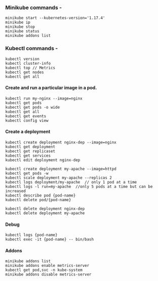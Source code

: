 ### Minikube commands -

    minikube start --kubernetes-version='1.17.4'  
    minikube ip  
    minikube stop  
    minikube status  
    minikube addons list   

### Kubectl commands -

    kubectl version  
    kubectl cluster-info  
    kubectl top // Metrics
    kubectl get nodes   
    kubectl get all  

#### Create and run a particular image in a pod.  

    kubectl run my-nginx --image=nginx  
    kubectl get pods  
    kubectl get pods -o wide  
    kubectl get all  
    kubectl get events
    kubectl config view
       
#### Create a deployment   
    kubectl create deployment nginx-dep --image=nginx   
    kubectl get deployment   
    kubectl get replicaset   
    kubectl get services
    kubectl edit deployment nginx-dep   
    
    kubectl create deployment my-apache --image=httpd
    kubectl get pods -w
    kubectl scale deployment my-apache --replicas 2
    kubectl logs deployment/my-apache  // only 1 pod at a time
    kubectl logs -l run=my-apache  //only 5 pods at a time but can be increased
    kubectl describe pod {pod-name}
    kubectl delete pod/{pod-name}
    
    kubectl delete deployment nginx-dep
    kubectl delete deployment my-apache
    
#### Debug
    kubectl logs {pod-name}   
    kubectl exec -it {pod-name} -- bin/bash   

#### Addons   
    minikube addons list   
    minikube addons enable metrics-server   
    kubectl get pod,svc -n kube-system   
    minikube addons disable metrics-server  
    

